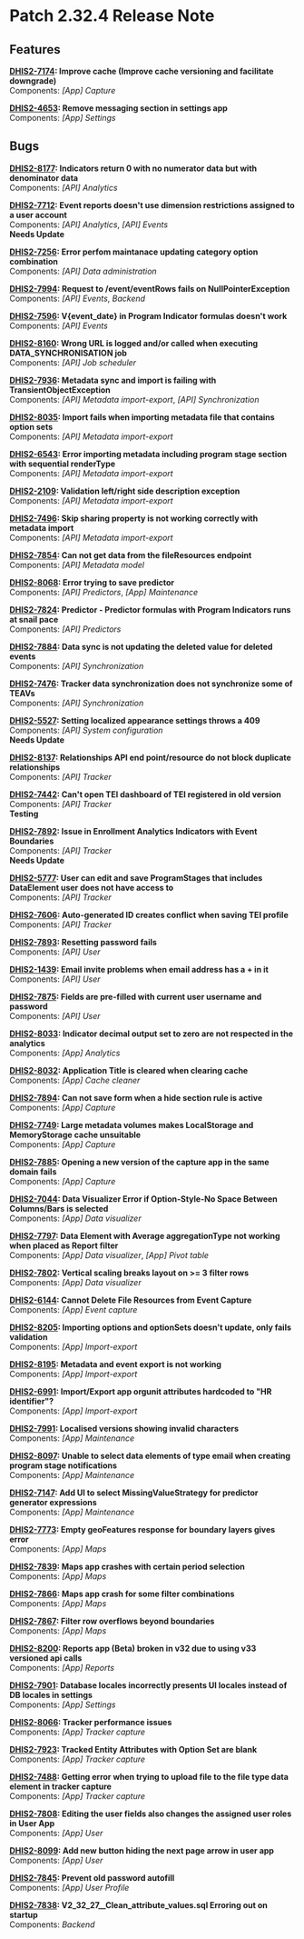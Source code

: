 # Patch 2.32.4 Release Note

## Features

**[DHIS2-7174](https://jira.dhis2.org/browse/DHIS2-7174): Improve cache (Improve cache versioning and facilitate downgrade)**  
Components: _[App] Capture_

**[DHIS2-4653](https://jira.dhis2.org/browse/DHIS2-4653): Remove messaging section in settings app**  
Components: _[App] Settings_

## Bugs

**[DHIS2-8177](https://jira.dhis2.org/browse/DHIS2-8177): Indicators return 0 with no numerator data but with denominator data**  
Components: _[API] Analytics_

**[DHIS2-7712](https://jira.dhis2.org/browse/DHIS2-7712): Event reports doesn't use dimension restrictions assigned to a user account**  
Components: _[API] Analytics_, _[API] Events_  
**Needs Update**

**[DHIS2-7256](https://jira.dhis2.org/browse/DHIS2-7256): Error perfom maintanace updating category option combination**  
Components: _[API] Data administration_

**[DHIS2-7994](https://jira.dhis2.org/browse/DHIS2-7994): Request to /event/eventRows fails on NullPointerException**  
Components: _[API] Events_, _Backend_

**[DHIS2-7596](https://jira.dhis2.org/browse/DHIS2-7596): V{event_date} in Program Indicator formulas doesn't work**  
Components: _[API] Events_

**[DHIS2-8160](https://jira.dhis2.org/browse/DHIS2-8160): Wrong URL is logged and/or called when executing DATA_SYNCHRONISATION job**  
Components: _[API] Job scheduler_

**[DHIS2-7936](https://jira.dhis2.org/browse/DHIS2-7936): Metadata sync and import is failing with TransientObjectException**  
Components: _[API] Metadata import-export_, _[API] Synchronization_

**[DHIS2-8035](https://jira.dhis2.org/browse/DHIS2-8035): Import fails when importing metadata file that contains option sets**  
Components: _[API] Metadata import-export_

**[DHIS2-6543](https://jira.dhis2.org/browse/DHIS2-6543): Error importing metadata including program stage section with sequential renderType**  
Components: _[API] Metadata import-export_

**[DHIS2-2109](https://jira.dhis2.org/browse/DHIS2-2109): Validation left/right side description exception**  
Components: _[API] Metadata import-export_

**[DHIS2-7496](https://jira.dhis2.org/browse/DHIS2-7496): Skip sharing property is not working correctly with metadata import**  
Components: _[API] Metadata import-export_

**[DHIS2-7854](https://jira.dhis2.org/browse/DHIS2-7854): Can not get data from the fileResources endpoint**  
Components: _[API] Metadata model_

**[DHIS2-8068](https://jira.dhis2.org/browse/DHIS2-8068): Error trying to save predictor**  
Components: _[API] Predictors_, _[App] Maintenance_

**[DHIS2-7824](https://jira.dhis2.org/browse/DHIS2-7824): Predictor - Predictor formulas with Program Indicators runs at snail pace**  
Components: _[API] Predictors_

**[DHIS2-7884](https://jira.dhis2.org/browse/DHIS2-7884): Data sync is not updating the deleted value for deleted events**  
Components: _[API] Synchronization_

**[DHIS2-7476](https://jira.dhis2.org/browse/DHIS2-7476): Tracker data synchronization does not synchronize some of TEAVs**  
Components: _[API] Synchronization_

**[DHIS2-5527](https://jira.dhis2.org/browse/DHIS2-5527): Setting localized appearance settings throws a 409**  
Components: _[API] System configuration_  
**Needs Update**

**[DHIS2-8137](https://jira.dhis2.org/browse/DHIS2-8137): Relationships API end point/resource do not block duplicate relationships**  
Components: _[API] Tracker_

**[DHIS2-7442](https://jira.dhis2.org/browse/DHIS2-7442): Can't open TEI dashboard of TEI registered in old version**  
Components: _[API] Tracker_  
**Testing**

**[DHIS2-7892](https://jira.dhis2.org/browse/DHIS2-7892): Issue in Enrollment Analytics Indicators with Event Boundaries**  
Components: _[API] Tracker_  
**Needs Update**

**[DHIS2-5777](https://jira.dhis2.org/browse/DHIS2-5777): User can edit and save ProgramStages that includes DataElement user does not have access to**  
Components: _[API] Tracker_

**[DHIS2-7606](https://jira.dhis2.org/browse/DHIS2-7606): Auto-generated ID creates conflict when saving TEI profile**  
Components: _[API] Tracker_

**[DHIS2-7893](https://jira.dhis2.org/browse/DHIS2-7893): Resetting password fails**  
Components: _[API] User_

**[DHIS2-1439](https://jira.dhis2.org/browse/DHIS2-1439): Email invite problems when email address has a + in it**  
Components: _[API] User_

**[DHIS2-7875](https://jira.dhis2.org/browse/DHIS2-7875): Fields are pre-filled with current user username and password**  
Components: _[API] User_

**[DHIS2-8033](https://jira.dhis2.org/browse/DHIS2-8033): Indicator decimal output set to zero are not respected in the analytics**  
Components: _[App] Analytics_  

**[DHIS2-8032](https://jira.dhis2.org/browse/DHIS2-8032): Application Title is cleared when clearing cache**  
Components: _[App] Cache cleaner_

**[DHIS2-7894](https://jira.dhis2.org/browse/DHIS2-7894): Can not save form when a hide section rule is active**  
Components: _[App] Capture_

**[DHIS2-7749](https://jira.dhis2.org/browse/DHIS2-7749): Large metadata volumes makes LocalStorage and MemoryStorage cache unsuitable**  
Components: _[App] Capture_

**[DHIS2-7885](https://jira.dhis2.org/browse/DHIS2-7885): Opening a new version of the capture app in the same domain fails**  
Components: _[App] Capture_

**[DHIS2-7044](https://jira.dhis2.org/browse/DHIS2-7044): Data Visualizer Error if Option-Style-No Space Between Columns/Bars is selected**  
Components: _[App] Data visualizer_

**[DHIS2-7797](https://jira.dhis2.org/browse/DHIS2-7797): Data Element with Average aggregationType not working when placed as Report filter**  
Components: _[App] Data visualizer_, _[App] Pivot table_

**[DHIS2-7802](https://jira.dhis2.org/browse/DHIS2-7802): Vertical scaling breaks layout on >= 3 filter rows**  
Components: _[App] Data visualizer_

**[DHIS2-6144](https://jira.dhis2.org/browse/DHIS2-6144): Cannot Delete File Resources from Event Capture**  
Components: _[App] Event capture_

**[DHIS2-8205](https://jira.dhis2.org/browse/DHIS2-8205): Importing options and optionSets doesn't update, only fails validation**  
Components: _[App] Import-export_

**[DHIS2-8195](https://jira.dhis2.org/browse/DHIS2-8195): Metadata and event export is not working**  
Components: _[App] Import-export_  

**[DHIS2-6991](https://jira.dhis2.org/browse/DHIS2-6991): Import/Export app orgunit attributes hardcoded to "HR identifier"?**  
Components: _[App] Import-export_

**[DHIS2-7991](https://jira.dhis2.org/browse/DHIS2-7991): Localised versions showing invalid characters**  
Components: _[App] Maintenance_

**[DHIS2-8097](https://jira.dhis2.org/browse/DHIS2-8097): Unable to select data elements of type email when creating program stage notifications**  
Components: _[App] Maintenance_

**[DHIS2-7147](https://jira.dhis2.org/browse/DHIS2-7147): Add UI to select MissingValueStrategy for predictor generator expressions**  
Components: _[App] Maintenance_

**[DHIS2-7773](https://jira.dhis2.org/browse/DHIS2-7773): Empty geoFeatures response for boundary layers gives error**  
Components: _[App] Maps_

**[DHIS2-7839](https://jira.dhis2.org/browse/DHIS2-7839): Maps app crashes with certain period selection**  
Components: _[App] Maps_

**[DHIS2-7866](https://jira.dhis2.org/browse/DHIS2-7866): Maps app crash for some filter combinations**  
Components: _[App] Maps_

**[DHIS2-7867](https://jira.dhis2.org/browse/DHIS2-7867): Filter row overflows beyond boundaries**  
Components: _[App] Maps_

**[DHIS2-8200](https://jira.dhis2.org/browse/DHIS2-8200): Reports app (Beta) broken in v32 due to using v33 versioned api calls**  
Components: _[App] Reports_  

**[DHIS2-7901](https://jira.dhis2.org/browse/DHIS2-7901): Database locales incorrectly presents UI locales instead of DB locales in settings**  
Components: _[App] Settings_

**[DHIS2-8066](https://jira.dhis2.org/browse/DHIS2-8066): Tracker performance issues**  
Components: _[App] Tracker capture_

**[DHIS2-7923](https://jira.dhis2.org/browse/DHIS2-7923): Tracked Entity Attributes with Option Set are blank**  
Components: _[App] Tracker capture_

**[DHIS2-7488](https://jira.dhis2.org/browse/DHIS2-7488): Getting error when trying to upload file to the file type data element in tracker capture**  
Components: _[App] Tracker capture_

**[DHIS2-7808](https://jira.dhis2.org/browse/DHIS2-7808): Editing the user fields also changes the assigned user roles in User App**  
Components: _[App] User_

**[DHIS2-8099](https://jira.dhis2.org/browse/DHIS2-8099): Add new button hiding the next page arrow in user app**  
Components: _[App] User_

**[DHIS2-7845](https://jira.dhis2.org/browse/DHIS2-7845): Prevent old password autofill**  
Components: _[App] User Profile_

**[DHIS2-7838](https://jira.dhis2.org/browse/DHIS2-7838): V2_32_27__Clean_attribute_values.sql Erroring out on startup**  
Components: _Backend_


